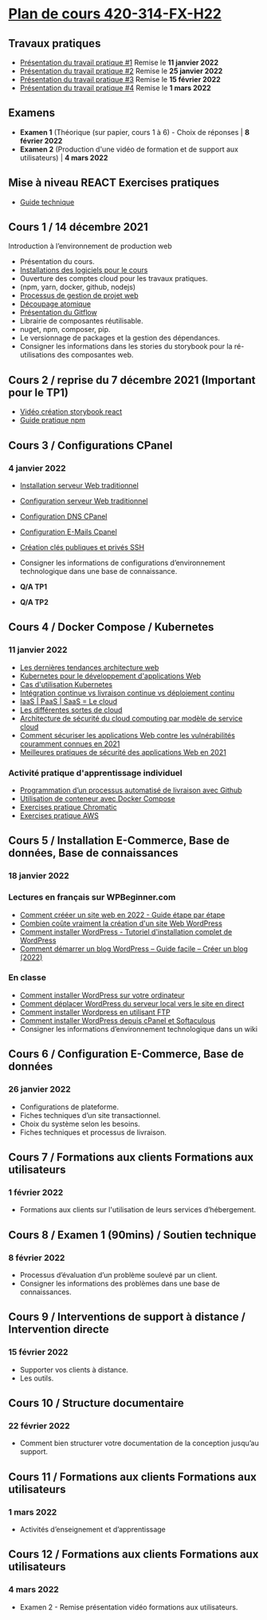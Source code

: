 # [Plan de cours 420-314-FX-H22](https://github.com/PLDubeFormation/420-314-FX-H22/blob/master/Plan%20cours%20420-314-FX%20H22.pdf)

## Travaux pratiques

- [Présentation du travail pratique #1](https://github.com/PLDubeFormation/420-314-FX-H22/blob/master/TP1/420-314-FX-H22-TP1.pdf) Remise le **11 janvier 2022**
- [Présentation du travail pratique #2](https://github.com/PLDubeFormation/420-314-FX-H22/blob/master/TP2/420-314-FX-H22-TP2.pdf) Remise le **25 janvier 2022**
- [Présentation du travail pratique #3](https://github.com/PLDubeFormation/420-314-FX-H22/blob/master/TP3/420-314-FX-H22-TP3.pdf) Remise le **15 février 2022**
- [Présentation du travail pratique #4](https://github.com/PLDubeFormation/420-314-FX-H22/blob/master/TP4/420-314-FX-H22-TP4.pdf) Remise le **1 mars 2022**

## Examens

- **Examen 1** (Théorique (sur papier, cours 1 à 6) - Choix de réponses | **8 février 2022**
- **Examen 2** (Production d'une vidéo de formation et de support aux utilisateurs) | **4 mars 2022**

## Mise à niveau REACT Exercises pratiques

- [Guide technique](https://github.com/PLDubeFormation/blueprintjs-with-react)

## Cours 1 / 14 décembre 2021 ## 
Introduction à l’environnement de production web

- Présentation du cours.
- [Installations des logiciels pour le cours](https://github.com/PLDubeFormation/420-314-FX-H22/blob/master/Pr%C3%A9paration%20de%20l%E2%80%99environnement%20de%20travail.pdf) 
- Ouverture des comptes cloud pour les travaux pratiques. 
- (npm, yarn, docker, github, nodejs)
- [Processus de gestion de projet web](https://github.com/PLDubeFormation/420-314-FX-H22/blob/master/Cours%201/Processus%20Mise%20en%20Production.pdf)
- [Découpage atomique](https://github.com/PLDubeFormation/420-314-FX-H22/blob/master/Cours%201/Component%20Driven.pdf) 
- [Présentation du Gitflow](https://github.com/PLDubeFormation/420-314-FX-H22/blob/master/Cours%201/GIT.pdf)
- Librairie de composantes réutilisable.
- nuget, npm, composer, pip.
- Le versionnage de packages et la gestion des dépendances.
- Consigner les informations dans les stories du storybook pour la ré-utilisations des composantes web.

## Cours 2 / reprise du 7 décembre 2021 (Important pour le TP1) ## 
- [Vidéo création storybook react](https://webarchitek.ca/formations/React-Storybook.zip)
- [Guide pratique npm](Guides%20Technique/npm_guide_technique.md)


## Cours 3 / Configurations CPanel
### 4 janvier 2022

- [Installation serveur Web traditionnel](https://docs.cpanel.net/cpanel/) 
- [Configuration serveur Web traditionnel](https://docs.cpanel.net/cpanel/domains/domains/)  
- [Configuration DNS CPanel](https://docs.cpanel.net/whm/dns-functions/dns-zone-manager/) 
- [Configuration E-Mails Cpanel](https://docs.cpanel.net/cpanel/email/) 
- [Création clés publiques et privés SSH](https://docs.cpanel.net/cpanel/security/ssh-access/)
- Consigner les informations de configurations d’environnement technologique dans une base de connaissance.

- **Q/A TP1**
- **Q/A TP2**


## Cours 4 / Docker Compose / Kubernetes
### 11 janvier 2022

- [Les dernières tendances architecture web](https://github.com/PLDubeFormation/420-314-FX-H22/blob/master/Cours%204/Architecture%20Application%202022.pdf)
- [Kubernetes pour le développement d'applications Web](https://github.com/PLDubeFormation/420-314-FX-H22/blob/master/Cours%204/Kubernetes%20pour%20le%20d%C3%A9veloppement%20d'applications%20Web.pdf)
- [Cas d'utilisation Kubernetes](https://github.com/PLDubeFormation/420-314-FX-H22/blob/master/Cours%204/Kubernetes%20Cas%20d'utilisation.pdf)
- [Intégration continue vs livraison continue vs déploiement continu](https://github.com/PLDubeFormation/420-314-FX-H22/blob/master/Cours%204/Int%C3%A9gration%20continue%20vs%20livraison%20continue%20vs%20d%C3%A9ploiement%20continu.pdf)
- [IaaS | PaaS | SaaS = Le cloud](https://github.com/PLDubeFormation/420-314-FX-H22/blob/master/Cours%204/IaaS%20PaaS%20SaaS%20Le%20cloud.pdf)
- [Les différentes sortes de cloud](https://github.com/PLDubeFormation/420-314-FX-H22/blob/master/Cours%204/Les%20diff%C3%A9rentes%20sortes%20de%20cloud.pdf)
- [Architecture de sécurité du cloud computing par modèle de service cloud](https://github.com/PLDubeFormation/420-314-FX-H22/blob/master/Cours%204/Architecture%20S%C3%A9curit%C3%A9%20Cloud.pdf)
- [Comment sécuriser les applications Web contre les vulnérabilités couramment connues en 2021](https://github.com/PLDubeFormation/420-314-FX-H22/blob/master/Cours%204/Comment%20s%C3%A9curiser%20les%20applications%20Web%20contre%20les%20vuln%C3%A9rabilit%C3%A9s%20couramment%20connues%20en%202021.pdf)
- [Meilleures pratiques de sécurité des applications Web en 2021](https://github.com/PLDubeFormation/420-314-FX-H22/blob/master/Cours%204/Meilleures%20pratiques%20de%20s%C3%A9curit%C3%A9%20des%20applications%20Web%20en%202021.pdf)

### Activité pratique d'apprentissage individuel

- [Programmation d’un processus automatisé de livraison avec Github](Guides%20Technique/ci-cd.md)
- [Utilisation de conteneur avec Docker Compose](Guides%20Technique/docker_compose.md)
- [Exercises pratique Chromatic](https://www.chromatic.com/docs/)
- [Exercises pratique AWS](https://aws.amazon.com/getting-started/hands-on/build-react-app-amplify-graphql/)

## Cours 5 / Installation E-Commerce, Base de données, Base de connaissances
### 18 janvier 2022

### Lectures en français sur WPBeginner.com

- [Comment crééer un site web en 2022 - Guide étape par étape](https://www-wpbeginner-com.translate.goog/guides/?_x_tr_sl=auto&_x_tr_tl=fr&_x_tr_hl=en)
- [Combien coûte vraiment la création d'un site Web WordPress](https://www-wpbeginner-com.translate.goog/beginners-guide/how-much-does-it-cost-to-build-a-wordpress-website/?_x_tr_sl=auto&_x_tr_tl=fr&_x_tr_hl=en)
- [Comment installer WordPress - Tutoriel d'installation complet de WordPress](https://www-wpbeginner-com.translate.goog/how-to-install-wordpress/?_x_tr_sl=auto&_x_tr_tl=fr&_x_tr_hl=en)
- [Comment démarrer un blog WordPress – Guide facile – Créer un blog (2022)](https://www-wpbeginner-com.translate.goog/start-a-wordpress-blog/?_x_tr_sl=auto&_x_tr_tl=fr&_x_tr_hl=en)

### En classe

- [Comment installer WordPress sur votre ordinateur](Cours%205/Comment%20installer%20WordPress%20sur%20votre%20ordinateur.pdf)
- [Comment déplacer WordPress du serveur local vers le site en direct](Cours%205/Comment%20déplacer%20WordPress%20du%20serveur%20local%20vers%20le%20site%20en%20direct.pdf)
- [Comment installer Wordpress en utilisant FTP](Cours%205/Comment%20installer%20Wordpress%20en%20utilisant%20FTP.pdf)
- [Comment installer WordPress depuis cPanel et Softaculous](Cours%205/Comment%20installer%20WordPress%20depuis%20cPanel%20et%20Softaculous.pdf)
- Consigner les informations d’environnement technologique dans un wiki

## Cours 6 / Configuration E-Commerce, Base de données
### 26 janvier 2022

- Configurations de plateforme.
- Fiches techniques d’un site transactionnel.
- Choix du système selon les besoins.
- Fiches techniques et processus de livraison.

## Cours 7 / Formations aux clients Formations aux utilisateurs
### 1 février 2022

- Formations aux clients sur l'utilisation de leurs services d’hébergement.

## Cours 8 / Examen 1 (90mins) / Soutien technique
### 8 février 2022

- Processus d’évaluation d’un problème soulevé par un client.
- Consigner les informations des problèmes dans une base de connaissances.

## Cours 9 / Interventions de support à distance / Intervention directe
### 15 février 2022

- Supporter vos clients à distance. 
- Les outils.

## Cours 10 / Structure documentaire
### 22 février 2022

- Comment bien structurer votre documentation de la conception jusqu’au support.

## Cours 11 / Formations aux clients Formations aux utilisateurs
### 1 mars 2022

- Activités d’enseignement et d’apprentissage

## Cours 12 / Formations aux clients Formations aux utilisateurs
### 4 mars 2022

- Examen 2 - Remise présentation vidéo formations aux utilisateurs.

